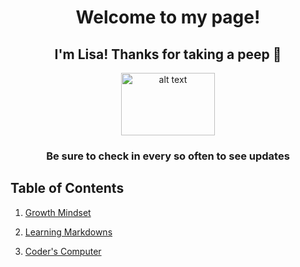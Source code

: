 # <center> Welcome to my page! </center>

## <center>**I'm Lisa! Thanks for taking a peep 👀** </center>
<p align="center"> <img src="https://www.pinclipart.com/picdir/big/565-5659210_pikachu-clipart-file-cute-borders-vectors-animated-.png" alt="alt text" width="150r" height="100r"> </p>

### <center> **Be sure to check in every so often to see updates**  </center>  



## **Table of Contents**  

1. [Growth Mindset](https://ltarran.github.io/reading-notes/growthmindset)  

2. [Learning Markdowns](https://ltarran.github.io/reading-notes/learningmarkdowns)

3. [Coder's Computer](https://ltarran.github.io/reading-notes/coderscomputer)



